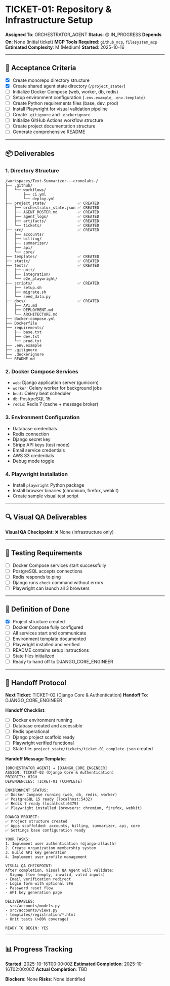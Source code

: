 # TICKET-01: Repository & Infrastructure Setup

**Assigned To**: ORCHESTRATOR_AGENT
**Status**: 🟡 IN_PROGRESS
**Depends On**: None (initial ticket)
**MCP Tools Required**: `github_mcp`, `filesystem_mcp`
**Estimated Complexity**: M (Medium)
**Started**: 2025-10-16

---

## 🎯 Acceptance Criteria

- [x] Create monorepo directory structure
- [x] Create shared agent state directory (`/project_state/`)
- [ ] Initialize Docker Compose (web, worker, db, redis)
- [ ] Setup environment configuration (`.env.example`, `.env.template`)
- [ ] Create Python requirements files (base, dev, prod)
- [ ] Install Playwright for visual validation pipeline
- [ ] Create `.gitignore` and `.dockerignore`
- [ ] Initialize GitHub Actions workflow structure
- [ ] Create project documentation structure
- [ ] Generate comprehensive README

---

## 📦 Deliverables

### 1. Directory Structure
```
/workspaces/Text-Summarizer---cronolabs-/
├── .github/
│   └── workflows/
│       ├── ci.yml
│       └── deploy.yml
├── project_state/              ✅ CREATED
│   ├── orchestrator_state.json ✅ CREATED
│   ├── AGENT_ROSTER.md         ✅ CREATED
│   ├── agent_logs/             ✅ CREATED
│   ├── artifacts/              ✅ CREATED
│   └── tickets/                ✅ CREATED
├── src/                        ✅ CREATED
│   ├── accounts/
│   ├── billing/
│   ├── summarizer/
│   ├── api/
│   └── core/
├── templates/                  ✅ CREATED
├── static/                     ✅ CREATED
├── tests/                      ✅ CREATED
│   ├── unit/
│   ├── integration/
│   └── e2e_playwright/
├── scripts/                    ✅ CREATED
│   ├── setup.sh
│   ├── migrate.sh
│   └── seed_data.py
├── docs/                       ✅ CREATED
│   ├── API.md
│   ├── DEPLOYMENT.md
│   └── ARCHITECTURE.md
├── docker-compose.yml
├── Dockerfile
├── requirements/
│   ├── base.txt
│   ├── dev.txt
│   └── prod.txt
├── .env.example
├── .gitignore
├── .dockerignore
└── README.md
```

### 2. Docker Compose Services
- `web`: Django application server (gunicorn)
- `worker`: Celery worker for background jobs
- `beat`: Celery beat scheduler
- `db`: PostgreSQL 15
- `redis`: Redis 7 (cache + message broker)

### 3. Environment Configuration
- Database credentials
- Redis connection
- Django secret key
- Stripe API keys (test mode)
- Email service credentials
- AWS S3 credentials
- Debug mode toggle

### 4. Playwright Installation
- Install `playwright` Python package
- Install browser binaries (chromium, firefox, webkit)
- Create sample visual test script

---

## 🔍 Visual QA Deliverables
**Visual QA Checkpoint**: ❌ None (infrastructure only)

---

## 🧪 Testing Requirements
- [ ] Docker Compose services start successfully
- [ ] PostgreSQL accepts connections
- [ ] Redis responds to ping
- [ ] Django runs `check` command without errors
- [ ] Playwright can launch all 3 browsers

---

## 📝 Definition of Done
- [x] Project structure created
- [ ] Docker Compose fully configured
- [ ] All services start and communicate
- [ ] Environment template documented
- [ ] Playwright installed and verified
- [ ] README contains setup instructions
- [ ] State files initialized
- [ ] Ready to hand off to DJANGO_CORE_ENGINEER

---

## 🔄 Handoff Protocol

**Next Ticket**: TICKET-02 (Django Core & Authentication)
**Handoff To**: DJANGO_CORE_ENGINEER

**Handoff Checklist**:
- [ ] Docker environment running
- [ ] Database created and accessible
- [ ] Redis operational
- [ ] Django project scaffold ready
- [ ] Playwright verified functional
- [ ] State file: `project_state/tickets/ticket-01_complete.json` created

**Handoff Message Template**:
```
[ORCHESTRATOR_AGENT] → [DJANGO_CORE_ENGINEER]
ASSIGN: TICKET-02 (Django Core & Authentication)
PRIORITY: HIGH
DEPENDENCIES: TICKET-01 (COMPLETE)

ENVIRONMENT STATUS:
✅ Docker Compose running (web, db, redis, worker)
✅ PostgreSQL 15 ready (localhost:5432)
✅ Redis 7 ready (localhost:6379)
✅ Playwright installed (browsers: chromium, firefox, webkit)

DJANGO PROJECT:
✅ Project structure created
✅ Apps scaffolded: accounts, billing, summarizer, api, core
✅ Settings base configuration ready

YOUR TASKS:
1. Implement user authentication (django-allauth)
2. Create organization membership system
3. Build API key generation
4. Implement user profile management

VISUAL QA CHECKPOINT:
After completion, Visual QA Agent will validate:
- Signup flow (empty, invalid, valid inputs)
- Email verification redirect
- Login form with optional 2FA
- Password reset flow
- API key generation page

DELIVERABLES:
- src/accounts/models.py
- src/accounts/views.py
- templates/registration/*.html
- Unit tests (>80% coverage)

READY TO BEGIN: YES
```

---

## 📊 Progress Tracking

**Started**: 2025-10-16T00:00:00Z
**Estimated Completion**: 2025-10-16T02:00:00Z
**Actual Completion**: TBD

**Blockers**: None
**Risks**: None identified
